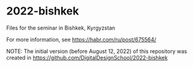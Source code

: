 # 2022-bishkek
Files for the seminar in Bishkek, Kyrgyzstan

For more information, see https://habr.com/ru/post/675564/

NOTE: The initial version (before August 12, 2022) of this repository was created in https://github.com/DigitalDesignSchool/2022-bishkek

